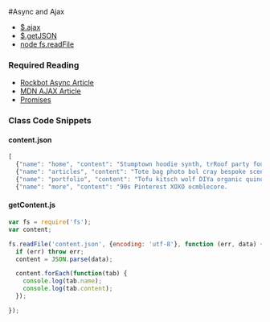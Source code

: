 #Async and Ajax
- [$.ajax](http://api.jquery.com/jquery.ajax/)
- [$.getJSON](http://api.jquery.com/jquery.getjson/)
- [node fs.readFile](http://nodejs.org/api/fs.html#fs_fs_readfile_filename_options_callback)

### Required Reading
- [Rockbot Async Article](http://rckbt.me/2014/05/understanding-async/)
- [MDN AJAX Article](https://developer.mozilla.org/en-US/docs/AJAX)
- [Promises](https://www.promisejs.org/)

### Class Code Snippets

#### content.json
```javascript
[
  {"name": "home", "content": "Stumptown hoodie synth, trRoof party four loko fingerstache, Carles hoodie jean shorts disrupt mixtape bitters 8-bit gastropub post-ironic blog swag art party. Cornhole hashtag wolf retro."},
  {"name": "articles", "content": "Tote bag photo bol cray bespoke scenester Schlitz 90s synth leggings."},
  {"name": "portfolio", "content": "Tofu kitsch wolf DIYa organic quinoa kitsch roof party stumptown."},
  {"name": "more", "content": "90s Pinterest XOXO ocmblecore.
```
#### getContent.js
```javascript
var fs = require('fs');
var content;

fs.readFile('content.json', {encoding: 'utf-8'}, function (err, data) {
  if (err) throw err;
  content = JSON.parse(data);

  content.forEach(function(tab) {
    console.log(tab.name);
    console.log(tab.content);
  });

});
```
